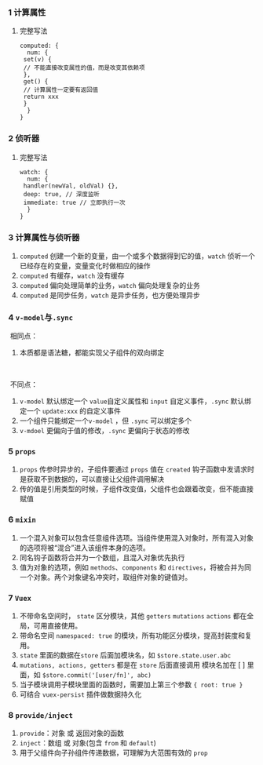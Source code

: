 ### 1 计算属性

1. 完整写法

   ```vue
   computed: {
     num: {
   	set(v) {
   	// 不能直接改变属性的值，而是改变其依赖项
   	},
   	get() {
   	// 计算属性一定要有返回值
   	return xxx
   	}
     }
   }
   ```



### 2 侦听器

1. 完整写法

   ```vue
   watch: {
     num: {
   	handler(newVal, oldVal) {},
   	deep: true, // 深度监听
   	immediate: true // 立即执行一次
     }
   }
   ```



### 3 计算属性与侦听器

1. `computed` 创建一个新的变量，由一个或多个数据得到它的值，`watch` 侦听一个已经存在的变量，变量变化时做相应的操作
2. `computed` 有缓存，`watch` 没有缓存
3. `computed` 偏向处理简单的业务，`watch` 偏向处理复杂的业务
4. `computed` 是同步任务，`watch` 是异步任务，也方便处理异步



### 4 `v-model`与`.sync`

​	相同点：

1. 本质都是语法糖，都能实现父子组件的双向绑定

​	

​	不同点：

1. `v-model` 默认绑定一个 `value`自定义属性和 `input` 自定义事件，`.sync` 默认绑定一个 `update:xxx` 的自定义事件
2. 一个组件只能绑定一个`v-model` ，但 `.sync` 可以绑定多个
3. `v-mdoel` 更偏向于值的修改，`.sync` 更偏向于状态的修改



### 5 `props`

1. `props` 传参时异步的，子组件要通过 `props` 值在 `created` 钩子函数中发请求时是获取不到数据的，可以直接让父组件调用解决
2. 传的值是引用类型的时候，子组件改变值，父组件也会跟着改变，但不能直接赋值



### 6 `mixin`

1. 一个混入对象可以包含任意组件选项。当组件使用混入对象时，所有混入对象的选项将被“混合”进入该组件本身的选项。
2. 同名钩子函数将合并为一个数组，且混入对象优先执行
3. 值为对象的选项，例如 `methods`、`components` 和 `directives`，将被合并为同一个对象。两个对象键名冲突时，取组件对象的键值对。



### 7 `Vuex`

1. 不带命名空间时， `state` 区分模块，其他 `getters` `mutations` `actions` 都在全局，可用直接使用。
2. 带命名空间 `namespaced: true` 的模块，所有功能区分模块，提高封装度和复用。
3. `state` 里面的数据在`store` 后面加模块名，如 `$store.state.user.abc` 
4. `mutations, actions, getters`  都是在 `store` 后面直接调用 模块名加在 [ ] 里面，如 `$store.commit('[user/fn]', abc)`
5. 当子模块调用子模块里面的函数时，需要加上第三个参数 `{ root: true }`
6. 可结合 `vuex-persist` 插件做数据持久化



### 8 `provide/inject`

1. `provide`：对象 或 返回对象的函数
2. `inject`：数组 或 对象(包含 `from` 和 `default`)
3. 用于父组件向子孙组件传递数据，可理解为大范围有效的 `prop`



